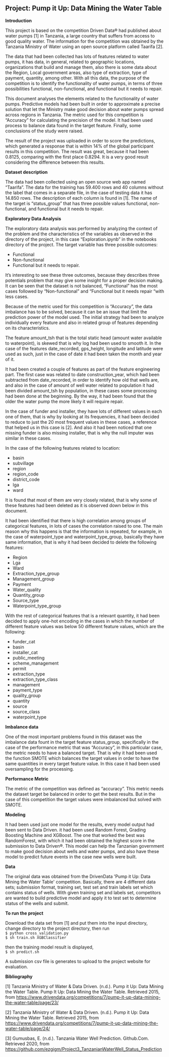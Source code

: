 ## Project: Pump it Up: Data Mining the Water Table



**Introduction**

This project is based on the competition Driven Data® had published about water pumps [1] in Tanzania, a large country that suffers from access to good quality water. The information for the competition was obtained by the Tanzania Ministry of Water using an open source platform called Taarifa [2].

The data that had been collected has lots of features related to water pumps, it has data, in general, related to geographic locations, organizations that build and manage them, also there is some data about the Region, Local government areas, also type of extraction, type of payment, quantity, among other. With all this data, the purpose of the competition is to identify the functionality of water pumps, in terms of three possibilities functional, non-functional, and functional but it needs to repair.

This document analyses the elements related to the functionality of water pumps. Predictive models had been built in order to approximate a precise solution that let the Ministry make good decision about water pumps spread across regions in Tanzania. The metric used for this competition is “Accuracy” for calculating the precision of the model. It had been used process to balance data found in the target feature. Finally, some conclusions of the study were raised.

The result of the project was uploaded in order to score the predictions, which generated a response that is within 14% of the global participant results in this competition. The result was great, because it had been 0.8125, comparing with the first place 0.8294. It is a very good result considering the difference between this results.


**Dataset description**

The data had been collected using an open source web app named “Taarifa”. The data for the training has 59.400 rows and 40 columns without the label that comes in a separate file, in the case of testing data it has 14.850 rows. The description of each column is found in [1]. The name of the target is “status_group” that has three possible values functional, non-functional, and functional but it needs to repair.


**Exploratory Data Analysis**

The exploratory data analysis was performed by analyzing the context of the problem and the characteristics of the variables as observed in the directory of the project, in this case “Exploration.ipynb” in the notebooks directory of the project. The target variable has three possible outcomes:
 
* Functional
* Non-functional
* Functional but it needs to repair.

It’s interesting to see these three outcomes, because they describes three potentials problem that may give some insight for a proper decision making. It can be seen that the dataset is not balanced, “Functional” has the most cases followed by “Non-functional” and “Functional but it needs repair “with less cases.

Because of the metric used for this competition is “Accuracy”, the data imbalance has to be solved, because it can be an issue that limit the prediction power of the model used. The initial strategy had been to analyze individually every feature and also in related group of features depending on its characteristics.

The feature amount_tsh that is the total static head (amount water available to waterpoint), is skewed that is why log had been used to smooth it. In the case of the features date_recorded, gps_height, longitude and latitude were used as such, just in the case of date it had been taken the month and year of it.

It had been created a couple of features as part of the feature engineering part. The first case was related to date construction_year, which had been subtracted from date_recorded, in order to identify how old that wells are, and also in the case of amount of well water related to population it had been divided amount_tsh by population, in these cases some processing had been done at the beginning. By the way, it had been found that the older the water pump the more likely it will require repair.

In the case of funder and installer, they have lots of different values in each one of them, that is why by looking at its frequencies, it had been decided to reduce to just the 20 most frequent values in these cases, a reference that helped us in this case is [2]. And also it had been noticed that one missing funder is also missing installer, that is why the null imputer was similar in these cases.

In the case of the following features related to location:

* basin
* subvillage
* region
* region_code
* district_code
* lga
* ward

It is found that most of them are very closely related, that is why some of these features had been deleted as it is observed down below in this document.

It had been identified that there is high correlation among groups of categorical features, in lots of cases the correlation raised to one. The main reason why this happens is that the information is repeated, for example, in the case of waterpoint_type and waterpoint_type_group, basically they have same information, that is why it had been decided to delete the following features:

* Region
* Lga
* Ward
* Extraction_type_group
* Management_group
* Payment
* Water_quality
* Quantity_group
* Source_type
* Waterpoint_type_group

With the rest of categorical features that is a relevant quantity, it had been decided to apply one-hot encoding in the cases in which the number of different feature values was below 50 different feature values, which are the following:

* funder_cat
* basin
* installer_cat
* public_meeting
* scheme_management
* permit
* extraction_type
* extraction_type_class
* management
* payment_type
* quality_group
* quantity
* source
* source_class
* waterpoint_type

**Imbalance data**

One of the most important problems found in this dataset was the imbalance data fount in the target feature status_group, specifically in the case of the performance metric that was “Accuracy”, in this particular case, the metric needs to have a balanced target. That is why it had been used the function SMOTE which balances the target values in order to have the same quantities in every target feature value. In this case it had been used oversampling for the processing. 

**Performance Metric**

The metric of the competition was defined as “accuracy”. This metric needs the dataset target be balanced in order to get the best results. But in the case of this competition the target values were imbalanced but solved with SMOTE.

**Modeling**

It had been used just one model for the results, every model output had been sent to Data Driven. it had been used Random Forest, Grading Boosting Machine and XGBoost. The one that worked the best was RandomForest, with which it had been obtained the highest score in the submission to Data Driven®. This model can help the Tanzanian government to make good decision about wells and water pumps, and also have these model to predict future events in the case new wells were built.

**Data**

The original data was obtained from the DrivenData 'Pump it Up: Data Mining the Water Table' competition. Basically, there are 4 different data sets; submission format, training set, test set and train labels set which contains status of wells. With given training set and labels set, competitors are wanted to build predictive model and apply it to test set to determine status of the wells and submit.

**To run the project**

Download the data set from [1] and put them into the input directory, change directory to the project directory, then run\
`$ python cross_validation.py`\
`$ sh train.sh XGBClassifier`

then the training model result is displayed,\
`$ sh predict.sh`

A submission csv file is generates to upload to the project website for evaluation.

**Bibliography**

[1] Tanzania Ministry of Water & Data Driven. (n.d.). Pump it Up: Data Mining the Water Table. Pump It Up: Data Mining the Water Table. Retrieved 2015, from https://www.drivendata.org/competitions/7/pump-it-up-data-mining-the-water-table/page/23/

[2] Tanzania Ministry of Water & Data Driven. (n.d.). Pump it Up: Data Mining the Water Table. Retrieved 2015, from 
https://www.drivendata.org/competitions/7/pump-it-up-data-mining-the-water-table/page/24/

[3] Gumusbas, E. (n.d.). Tanzania Water Well Prediction. Github.Com. Retrieved 2020, from https://github.com/ezgigm/Project3_TanzanianWaterWell_Status_Prediction


